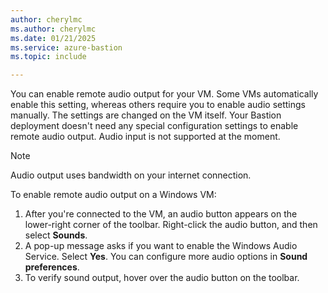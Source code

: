 ```yaml
---
author: cherylmc
ms.author: cherylmc
ms.date: 01/21/2025
ms.service: azure-bastion
ms.topic: include

---
```

You can enable remote audio output for your VM. Some VMs automatically enable this setting, whereas others require you to enable audio settings manually. The settings are changed on the VM itself. Your Bastion deployment doesn't need any special configuration settings to enable remote audio output. Audio input is not supported at the moment.

> [!NOTE]
> Audio output uses bandwidth on your internet connection.

To enable remote audio output on a Windows VM:

1. After you're connected to the VM, an audio button appears on the lower-right corner of the toolbar. Right-click the audio button, and then select **Sounds**.
1. A pop-up message asks if you want to enable the Windows Audio Service. Select **Yes**. You can configure more audio options in **Sound preferences**.
1. To verify sound output, hover over the audio button on the toolbar.
